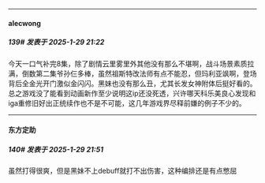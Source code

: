 ﻿
*****

####  alecwong  
##### 139#       发表于 2025-1-29 21:22

今天一口气补完8集，除了剧情云里雾里外其他没有那么不堪啊，战斗场景素质拉满，倒数第二集爷孙仨多棒，虽然祖斯特改法师有点不能忍，但玛利亚飒啊，登场背后全金光开门激似金闪闪。黑妹也没有那么丑，尤其长发女神附体后挺好看的。总之游戏没了能看到动画新作至少说明这ip还没死透，兴许哪天科乐美良心发现和iga重修旧好出正统续作也不是不可能，这几年游戏界尽释前嫌的例子不少的。


*****

####  东方定助  
##### 140#       发表于 2025-1-29 21:51

虽然打得很爽，但是黑妹不上debuff就打不出伤害，这种编排还是有点憋屈

